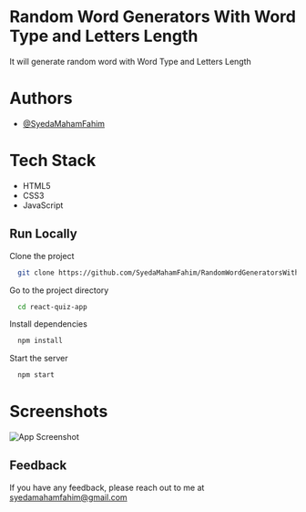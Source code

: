 
# Random Word Generators With Word Type and Letters Length

It will generate random word with Word Type and Letters Length
# Authors

- [@SyedaMahamFahim](https://github.com/SyedaMahamFahim/)


# Tech Stack
- HTML5
- CSS3
- JavaScript
## Run Locally

Clone the project

```bash
  git clone https://github.com/SyedaMahamFahim/RandomWordGeneratorsWithWordType.git
```

Go to the project directory

```bash
  cd react-quiz-app

```


Install dependencies

```bash
  npm install
```

Start the server

```bash
  npm start
```
# Screenshots

![App Screenshot](https://user-images.githubusercontent.com/79671325/189126439-4e03af4a-9998-43bc-872d-5f644427c27b.png)





## Feedback

If you have any feedback, please reach out to me at syedamahamfahim@gmail.com

